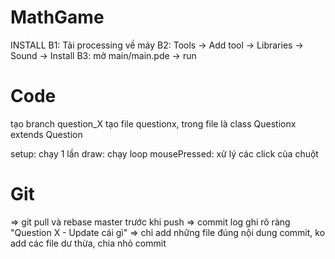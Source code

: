 # MathGame
INSTALL
B1: Tải processing về máy
B2: Tools -> Add tool -> Libraries -> Sound -> Install
B3: mở main/main.pde -> run

# Code
tạo branch question_X
tạo file questionx, trong file là class Questionx extends Question

setup: chạy 1 lần
draw: chạy loop
mousePressed: xử lý các click của chuột

# Git
=> git pull và rebase master trước khi push
=> commit log ghi rõ ràng "Question X - Update cái gì"
=> chỉ add những file đúng nội dung commit, ko add các file dư thừa, chia nhỏ commit
